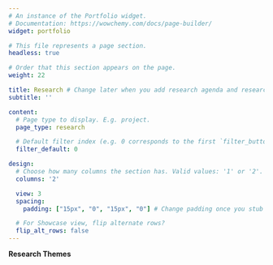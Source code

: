 ```yaml
---
# An instance of the Portfolio widget.
# Documentation: https://wowchemy.com/docs/page-builder/
widget: portfolio

# This file represents a page section.
headless: true

# Order that this section appears on the page.
weight: 22

title: Research # Change later when you add research agenda and research future 
subtitle: ''

content:
  # Page type to display. E.g. project.
  page_type: research

  # Default filter index (e.g. 0 corresponds to the first `filter_button` instance below).
  filter_default: 0

design:
  # Choose how many columns the section has. Valid values: '1' or '2'.
  columns: '2'

  view: 3
  spacing:
    padding: ["15px", "0", "15px", "0"] # Change padding once you stub

  # For Showcase view, flip alternate rows?
  flip_alt_rows: false
---
```


**Research Themes**

